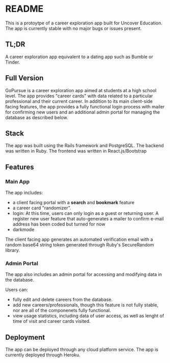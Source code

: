 # README

This is a protoytpe of a career exploration app built for Uncover Education. The app is currently stable with no major bugs or issues present.

## TL;DR
A career exploration app equivalent to a dating app such as Bumble or Tinder.


## Full Version
GoPursue is a career exploration app aimed at students at a high school level. The app provides "career cards" with data related to a particular professional and their current career. In addition to its main client-side facing features, the app provides a fully functional login process with mailer for confirming new users and an additional admin portal for managing the database as described below.

## Stack
The app was built using the Rails framework and PostgreSQL. The backend was written in Ruby. The frontend was written in React.js/Bootstrap

## Features

### Main App
The app includes:
- a client facing portal with a **search** and **bookmark** feature
- a career card "randomizer". 
- login: At this time, users can only login as a guest or returning user. A register new user feature that auto-generates a mailer to confirm e-mail address has been coded but turned for now
- darkmode

The client facing app generates an automated verification email with a random base64 string token generated through Ruby's SecureRandom library.


### Admin Portal
The app also includes an admin portal for accessing and modifying data in the database. 

Users can:
- fully edit and delete careers from the database. 
- add new careers/professionals, though this feature is not fully stable, nor are all of the componenets fully functional. 
- view usage statistics, including data of user access, as well as lenght of time of visit and career cards visited.

## Deployment
The app can be deployed through any cloud platform service. The app is currently deployed through Heroku.
